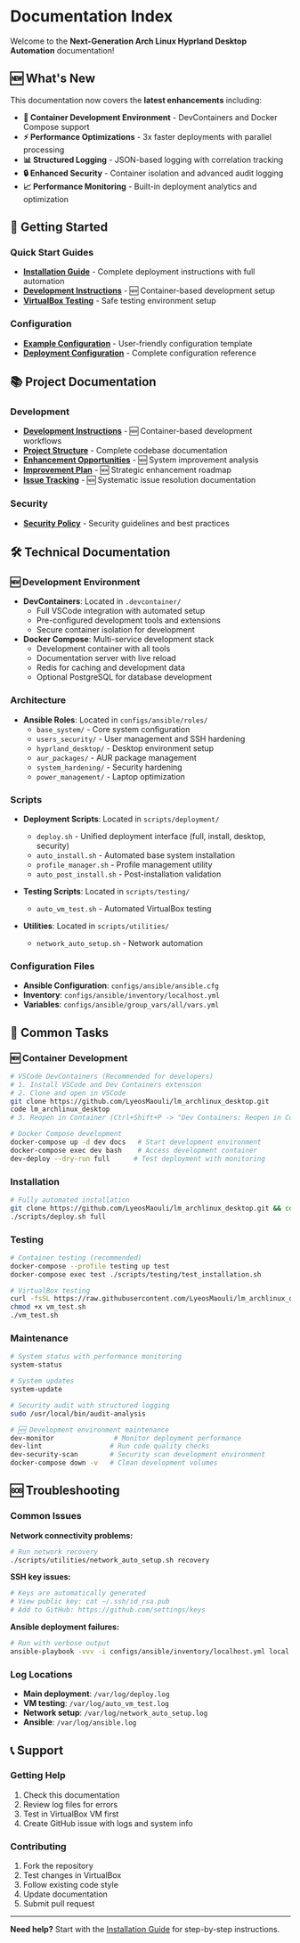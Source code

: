# Documentation Index

Welcome to the **Next-Generation Arch Linux Hyprland Desktop Automation** documentation!

## 🆕 **What's New**

This documentation now covers the **latest enhancements** including:
- **🐳 Container Development Environment** - DevContainers and Docker Compose support
- **⚡ Performance Optimizations** - 3x faster deployments with parallel processing
- **📊 Structured Logging** - JSON-based logging with correlation tracking
- **🔒 Enhanced Security** - Container isolation and advanced audit logging
- **📈 Performance Monitoring** - Built-in deployment analytics and optimization

## 🚀 Getting Started

### Quick Start Guides
- **[Installation Guide](installation-guide.md)** - Complete deployment instructions with full automation
- **[Development Instructions](development-instructions.md)** - 🆕 Container-based development setup
- **[VirtualBox Testing](virtualbox-testing-guide.md)** - Safe testing environment setup

### Configuration
- **[Example Configuration](../example_config.yml)** - User-friendly configuration template
- **[Deployment Configuration](../deployment_config.yml)** - Complete configuration reference

## 📚 Project Documentation

### Development
- **[Development Instructions](development-instructions.md)** - 🆕 Container-based development workflows
- **[Project Structure](project-structure.md)** - Complete codebase documentation
- **[Enhancement Opportunities](improvements/enhancement-opportunities.md)** - 🆕 System improvement analysis
- **[Improvement Plan](improvements/improvement-plan.md)** - 🆕 Strategic enhancement roadmap
- **[Issue Tracking](fixes/)** - 🆕 Systematic issue resolution documentation

### Security
- **[Security Policy](../SECURITY.md)** - Security guidelines and best practices

## 🛠️ Technical Documentation

### 🆕 Development Environment
- **DevContainers**: Located in `.devcontainer/`
  - Full VSCode integration with automated setup
  - Pre-configured development tools and extensions
  - Secure container isolation for development
- **Docker Compose**: Multi-service development stack
  - Development container with all tools
  - Documentation server with live reload
  - Redis for caching and development data
  - Optional PostgreSQL for database development

### Architecture
- **Ansible Roles**: Located in `configs/ansible/roles/`
  - `base_system/` - Core system configuration
  - `users_security/` - User management and SSH hardening
  - `hyprland_desktop/` - Desktop environment setup
  - `aur_packages/` - AUR package management
  - `system_hardening/` - Security hardening
  - `power_management/` - Laptop optimization

### Scripts
- **Deployment Scripts**: Located in `scripts/deployment/`
  - `deploy.sh` - Unified deployment interface (full, install, desktop, security)
  - `auto_install.sh` - Automated base system installation
  - `profile_manager.sh` - Profile management utility
  - `auto_post_install.sh` - Post-installation validation

- **Testing Scripts**: Located in `scripts/testing/`
  - `auto_vm_test.sh` - Automated VirtualBox testing

- **Utilities**: Located in `scripts/utilities/`
  - `network_auto_setup.sh` - Network automation

### Configuration Files
- **Ansible Configuration**: `configs/ansible/ansible.cfg`
- **Inventory**: `configs/ansible/inventory/localhost.yml`
- **Variables**: `configs/ansible/group_vars/all/vars.yml`

## 🎯 Common Tasks

### 🆕 Container Development
```bash
# VSCode DevContainers (Recommended for developers)
# 1. Install VSCode and Dev Containers extension
# 2. Clone and open in VSCode
git clone https://github.com/LyeosMaouli/lm_archlinux_desktop.git
code lm_archlinux_desktop
# 3. Reopen in Container (Ctrl+Shift+P -> "Dev Containers: Reopen in Container")

# Docker Compose development
docker-compose up -d dev docs   # Start development environment
docker-compose exec dev bash    # Access development container
dev-deploy --dry-run full      # Test deployment with monitoring
```

### Installation
```bash
# Fully automated installation
git clone https://github.com/LyeosMaouli/lm_archlinux_desktop.git && cd lm_archlinux_desktop
./scripts/deploy.sh full
```

### Testing
```bash
# Container testing (recommended)
docker-compose --profile testing up test
docker-compose exec test ./scripts/testing/test_installation.sh

# VirtualBox testing
curl -fsSL https://raw.githubusercontent.com/LyeosMaouli/lm_archlinux_desktop/main/scripts/testing/auto_vm_test.sh -o vm_test.sh
chmod +x vm_test.sh
./vm_test.sh
```

### Maintenance
```bash
# System status with performance monitoring
system-status

# System updates
system-update

# Security audit with structured logging
sudo /usr/local/bin/audit-analysis

# 🆕 Development environment maintenance
dev-monitor               # Monitor deployment performance
dev-lint                 # Run code quality checks
dev-security-scan        # Security scan development environment
docker-compose down -v   # Clean development volumes
```

## 🆘 Troubleshooting

### Common Issues

**Network connectivity problems:**
```bash
# Run network recovery
./scripts/utilities/network_auto_setup.sh recovery
```

**SSH key issues:**
```bash
# Keys are automatically generated
# View public key: cat ~/.ssh/id_rsa.pub
# Add to GitHub: https://github.com/settings/keys
```

**Ansible deployment failures:**
```bash
# Run with verbose output
ansible-playbook -vvv -i configs/ansible/inventory/localhost.yml local.yml
```

### Log Locations
- **Main deployment**: `/var/log/deploy.log`
- **VM testing**: `/var/log/auto_vm_test.log`
- **Network setup**: `/var/log/network_auto_setup.log`
- **Ansible**: `/var/log/ansible.log`

## 📞 Support

### Getting Help
1. Check this documentation
2. Review log files for errors
3. Test in VirtualBox VM first
4. Create GitHub issue with logs and system info

### Contributing
1. Fork the repository
2. Test changes in VirtualBox
3. Follow existing code style
4. Update documentation
5. Submit pull request

---

**Need help?** Start with the [Installation Guide](installation-guide.md) for step-by-step instructions.